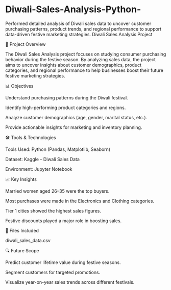 # Diwali-Sales-Analysis-Python-
Performed detailed analysis of Diwali sales data to uncover customer purchasing patterns, product trends, and regional performance to support data-driven festive marketing strategies.
 Diwali Sales Analysis Project
 
📌 Project Overview

The Diwali Sales Analysis project focuses on studying consumer purchasing behavior during the festive season. By analyzing sales data, the project aims to uncover insights about customer demographics, product categories, and regional performance to help businesses boost their future festive marketing strategies.

📊 Objectives


Understand purchasing patterns during the Diwali festival.

Identify high-performing product categories and regions.

Analyze customer demographics (age, gender, marital status, etc.).

Provide actionable insights for marketing and inventory planning.

🛠 Tools & Technologies

Tools Used: Python (Pandas, Matplotlib, Seaborn) 

Dataset:
Kaggle - Diwali Sales Data 

Environment: 
Jupyter Notebook

📈 Key Insights

Married women aged 26–35 were the top buyers.

Most purchases were made in the Electronics and Clothing categories.

Tier 1 cities showed the highest sales figures.

Festive discounts played a major role in boosting sales.


📁 Files Included

diwali_sales_data.csv



🔍 Future Scope

Predict customer lifetime value during festive seasons.

Segment customers for targeted promotions.

Visualize year-on-year sales trends across different festivals.

